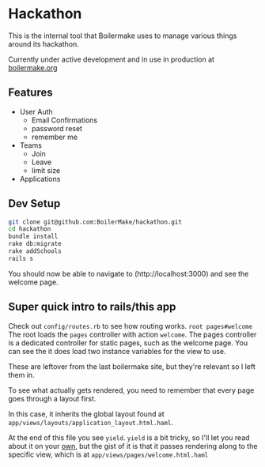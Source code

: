 Hackathon
========

This is the internal tool that Boilermake uses to manage various things around its hackathon.

Currently under active development and in use in production at [boilermake.org](BoilerMake)

## Features
- User Auth
  - Email Confirmations
  - password reset
  - remember me
- Teams
  - Join
  - Leave
  - limit size
- Applications

## Dev Setup
```bash
git clone git@github.com:BoilerMake/hackathon.git
cd hackathon
bundle install
rake db:migrate
rake addSchools
rails s
```

You should now be able to navigate to (http://localhost:3000) and see the welcome page.


## Super quick intro to rails/this app

Check out `config/routes.rb` to see how routing works.
`root pages#welcome`
The root loads the `pages` controller with action `welcome`.
The pages controller is a dedicated controller for static pages, such as the
welcome page. You can see the it does load two instance variables for the view to use.

These are leftover from the last boilermake site, but they're relevant so I left them in.

To see what actually gets rendered, you need to remember that every page goes through a layout first.

In this case, it inherits the global layout found at `app/views/layouts/application_layout.html.haml`.

At the end of this file you see `yield`.
`yield` is a bit tricky, so I'll let you read about it on your [own](http://stackoverflow.com/questions/3066703/blocks-and-yields-in-ruby),
but the gist of it is that it passes rendering along to the specific view, which is at
`app/views/pages/welcome.html.haml`


